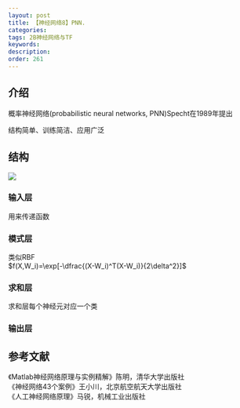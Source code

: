 ```yaml
---
layout: post
title: 【神经网络8】PNN.
categories:
tags: 2B神经网络与TF
keywords:
description:
order: 261
---
```



## 介绍

概率神经网络(probabilistic neural networks, PNN)Specht在1989年提出  


结构简单、训练简洁、应用广泛


## 结构
<img src='http://www.guofei.site/public/postimg/ann_pnn.png'>


### 输入层
用来传递函数  
### 模式层
类似RBF  
$f(X,W_i)=\exp[-\dfrac{(X-W_i)^T(X-W_i)}{2\delta^2}]$  
### 求和层
求和层每个神经元对应一个类
### 输出层


## 参考文献
《Matlab神经网络原理与实例精解》陈明，清华大学出版社   
《神经网络43个案例》王小川，北京航空航天大学出版社  
《人工神经网络原理》马锐，机械工业出版社  
